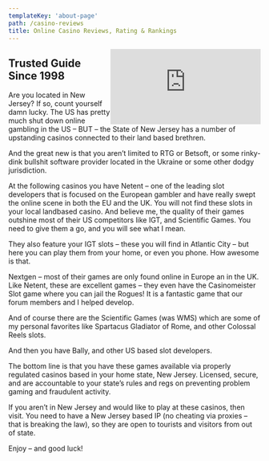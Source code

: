 ```yaml
---
templateKey: 'about-page'
path: /casino-reviews
title: Online Casino Reviews, Rating & Rankings
---
```

<div className="videoWrapper">
<iframe src="https://www.youtube.com/embed/tsGIUxxZDlI?feature=oembed" frameborder="0" allow="accelerometer; autoplay; encrypted-media; gyroscope; picture-in-picture" allowfullscreen="" style="float:right"></iframe>
</div>

## Trusted Guide Since 1998
Are you located in New Jersey? If so, count yourself damn lucky. The US has pretty much shut down online gambling in the US – BUT – the State of New Jersey has a number of upstanding casinos connected to their land based brethren.

And the great new is that you aren’t limited to RTG or Betsoft, or some rinky-dink bullshit software provider located in the Ukraine or some other dodgy jurisdiction.

At the following casinos you have Netent – one of the leading slot developers that is focused on the European gambler and have really swept the online scene in both the EU and the UK. You will not find these slots in your local landbased casino. And believe me, the quality of their games outshine most of their US competitors like IGT, and Scientific Games. You need to give them a go, and you will see what I mean.

They also feature your IGT slots – these you will find in Atlantic City – but here you can play them from your home, or even you phone. How awesome is that.

Nextgen – most of their games are only found online in Europe an in the UK. Like Netent, these are excellent games – they even have the Casinomeister Slot game where you can jail the Rogues! It is a fantastic game that our forum members and I helped develop.

And of course there are the Scientific Games (was WMS) which are some of my personal favorites like Spartacus Gladiator of Rome, and other Colossal Reels slots.

And then you have Bally, and other US based slot developers.

The bottom line is that you have these games available via properly regulated casinos based in your home state, New Jersey. Licensed, secure, and are accountable to your state’s rules and regs on preventing problem gaming and fraudulent activity.

If you aren’t in New Jersey and would like to play at these casinos, then visit. You need to have a New Jersey based IP (no cheating via proxies – that is breaking the law), so they are open to tourists and visitors from out of state.

Enjoy – and good luck!
